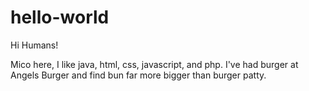 # hello-world

Hi Humans!

Mico here, I like java, html, css, javascript, and php.
I've had burger at Angels Burger and find bun far more bigger than burger patty.
